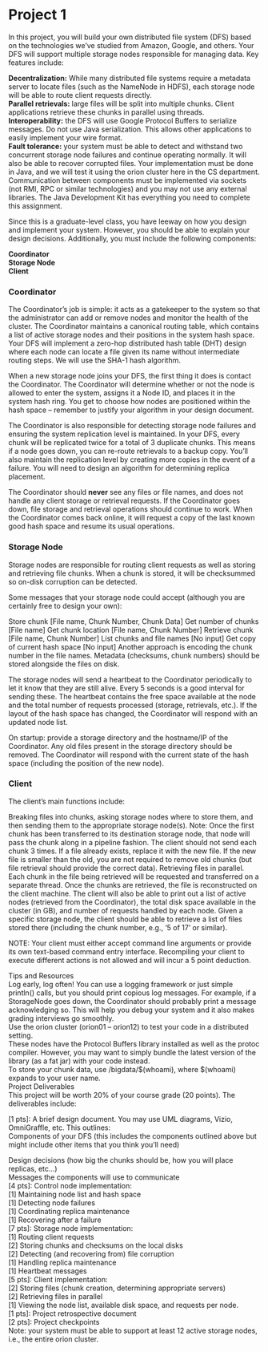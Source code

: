 # Project 1
In this project, you will build your own distributed file system (DFS) based on the technologies we’ve studied from Amazon, Google, and others. Your DFS will support multiple storage nodes responsible for managing data. Key features include:

<B>Decentralization:</B> While many distributed file systems require a metadata server to locate files (such as the NameNode in HDFS), each storage node will be able to route client requests directly.
</br><B>Parallel retrievals:</B> large files will be split into multiple chunks. Client applications retrieve these chunks in parallel using threads.
</br><B>Interoperability:</B> the DFS will use Google Protocol Buffers to serialize messages. Do not use Java serialization. This allows other applications to easily implement your wire format.
</br><B>Fault tolerance:</B> your system must be able to detect and withstand two concurrent storage node failures and continue operating normally. It will also be able to recover corrupted files.
Your implementation must be done in Java, and we will test it using the orion cluster here in the CS department. Communication between components must be implemented via sockets (not RMI, RPC or similar technologies) and you may not use any external libraries. The Java Development Kit has everything you need to complete this assignment.

Since this is a graduate-level class, you have leeway on how you design and implement your system. However, you should be able to explain your design decisions. Additionally, you must include the following components:

**Coordinator**
</br>**Storage Node**
</br>**Client**
### Coordinator
The Coordinator’s job is simple: it acts as a gatekeeper to the system so that the administrator can add or remove nodes and monitor the health of the cluster. The Coordinator maintains a canonical routing table, which contains a list of active storage nodes and their positions in the system hash space. Your DFS will implement a zero-hop distributed hash table (DHT) design where each node can locate a file given its name without intermediate routing steps. We will use the SHA-1 hash algorithm.

When a new storage node joins your DFS, the first thing it does is contact the Coordinator. The Coordinator will determine whether or not the node is allowed to enter the system, assigns it a Node ID, and places it in the system hash ring. You get to choose how nodes are positioned within the hash space – remember to justify your algorithm in your design document.

The Coordinator is also responsible for detecting storage node failures and ensuring the system replication level is maintained. In your DFS, every chunk will be replicated twice for a total of 3 duplicate chunks. This means if a node goes down, you can re-route retrievals to a backup copy. You’ll also maintain the replication level by creating more copies in the event of a failure. You will need to design an algorithm for determining replica placement.

The Coordinator should **never** see any files or file names, and does not handle any client storage or retrieval requests. If the Coordinator goes down, file storage and retrieval operations should continue to work. When the Coordinator comes back online, it will request a copy of the last known good hash space and resume its usual operations.

### Storage Node
Storage nodes are responsible for routing client requests as well as storing and retrieving file chunks. When a chunk is stored, it will be checksummed so on-disk corruption can be detected.

Some messages that your storage node could accept (although you are certainly free to design your own):

Store chunk [File name, Chunk Number, Chunk Data]
Get number of chunks [File name]
Get chunk location [File name, Chunk Number]
Retrieve chunk [File name, Chunk Number]
List chunks and file names [No input]
Get copy of current hash space [No input]
Another approach is encoding the chunk number in the file names. Metadata (checksums, chunk numbers) should be stored alongside the files on disk.

The storage nodes will send a heartbeat to the Coordinator periodically to let it know that they are still alive. Every 5 seconds is a good interval for sending these. The heartbeat contains the free space available at the node and the total number of requests processed (storage, retrievals, etc.). If the layout of the hash space has changed, the Coordinator will respond with an updated node list.

On startup: provide a storage directory and the hostname/IP of the Coordinator. Any old files present in the storage directory should be removed. The Coordinator will respond with the current state of the hash space (including the position of the new node).

### Client
The client’s main functions include:

Breaking files into chunks, asking storage nodes where to store them, and then sending them to the appropriate storage node(s).
Note: Once the first chunk has been transferred to its destination storage node, that node will pass the chunk along in a pipeline fashion. The client should not send each chunk 3 times.
If a file already exists, replace it with the new file. If the new file is smaller than the old, you are not required to remove old chunks (but file retrieval should provide the correct data).
Retrieving files in parallel. Each chunk in the file being retrieved will be requested and transferred on a separate thread. Once the chunks are retrieved, the file is reconstructed on the client machine.
The client will also be able to print out a list of active nodes (retrieved from the Coordinator), the total disk space available in the cluster (in GB), and number of requests handled by each node. Given a specific storage node, the client should be able to retrieve a list of files stored there (including the chunk number, e.g., ‘5 of 17’ or similar).

NOTE: Your client must either accept command line arguments or provide its own text-based command entry interface. Recompiling your client to execute different actions is not allowed and will incur a 5 point deduction.
<p>Tips and Resources<br>
Log early, log often! You can use a logging framework or just simple println() calls, but you should print copious log messages. For example, if a StorageNode goes down, the Coordinator should probably print a message acknowledging so. This will help you debug your system and it also makes grading interviews go smoothly.<br>
Use the orion cluster (orion01 – orion12) to test your code in a distributed setting.<br>
These nodes have the Protocol Buffers library installed as well as the protoc compiler. However, you may want to simply bundle the latest version of the library (as a fat jar) with your code instead.<br>
To store your chunk data, use /bigdata/$(whoami), where $(whoami) expands to your user name.<br>
Project Deliverables<br>
This project will be worth 20% of your course grade (20 points). The deliverables include:</p>
<p>[1 pts]: A brief design document. You may use UML diagrams, Vizio, OmniGraffle, etc. This outlines:<br>
Components of your DFS (this includes the components outlined above but might include other items that you think you’ll need)<br>
  
Design decisions (how big the chunks should be, how you will place replicas, etc…)<br>
Messages the components will use to communicate<br>
[4 pts]: Control node implementation:<br>
[1] Maintaining node list and hash space<br>
[1] Detecting node failures<br>
[1] Coordinating replica maintenance<br>
[1] Recovering after a failure<br>
[7 pts]: Storage node implementation:<br>
[1] Routing client requests<br>
[2] Storing chunks and checksums on the local disks<br>
[2] Detecting (and recovering from) file corruption<br>
[1] Handling replica maintenance<br>
[1] Heartbeat messages<br>
[5 pts]: Client implementation:<br>
[2] Storing files (chunk creation, determining appropriate servers)<br>
[2] Retrieving files in parallel<br>
[1] Viewing the node list, available disk space, and requests per node.<br>
[1 pts]: Project retrospective document<br>
[2 pts]: Project checkpoints<br>
Note: your system must be able to support at least 12 active storage nodes, i.e., the entire orion cluster.</p>

